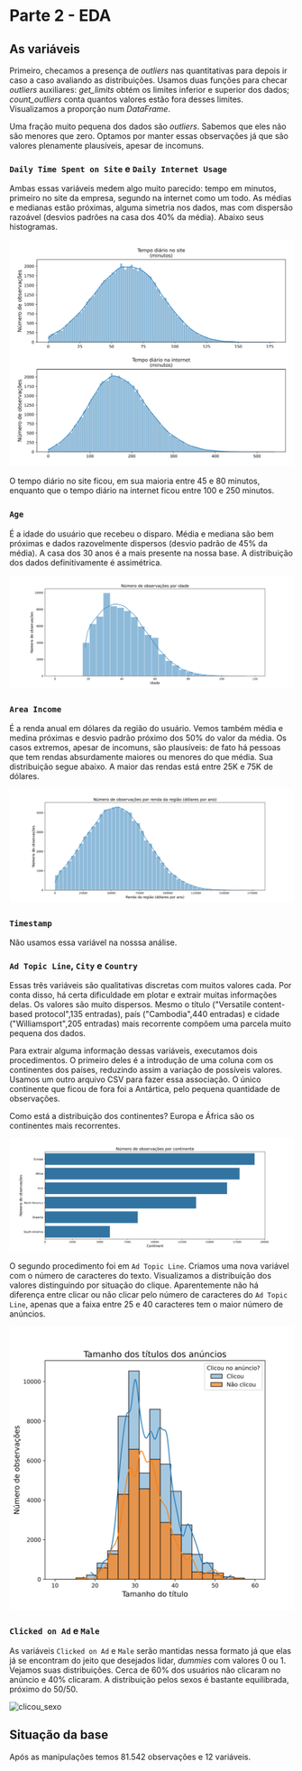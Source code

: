 # Parte 2 - EDA
## As variáveis

Primeiro, checamos a presença de *outliers* nas quantitativas para depois ir caso a caso avaliando as distribuições. Usamos duas funções para checar *outliers* auxiliares: *get_limits* obtém os limites inferior e superior dos dados; *count_outliers* conta quantos valores estão fora desses limites. Visualizamos a proporção num *DataFrame*.

Uma fração muito pequena dos dados são *outliers*. Sabemos que eles não são menores que zero. Optamos por manter essas observações já que são valores plenamente plausíveis, apesar de incomuns.

### `Daily Time Spent on Site` e `Daily Internet Usage`

Ambas essas variáveis medem algo muito parecido: tempo em minutos, primeiro no site da empresa, segundo na internet como um todo. As médias e medianas estão próximas, alguma simetria nos dados, mas com dispersão razoável (desvios padrões na casa dos 40% da média). Abaixo seus histogramas.

![hist_tempo](../../outputs/tempo_site_internet.png)

O tempo diário no site ficou, em sua maioria entre 45 e 80 minutos, enquanto que o tempo diário na internet ficou entre 100 e 250 minutos.

### `Age`

É a idade do usuário que recebeu o disparo. Média e mediana são bem próximas e dados razovelmente dispersos (desvio padrão de 45% da média). A casa dos 30 anos é a mais presente na nossa base. A distribuição dos dados definitivamente é assimétrica.

![hist_age](../../outputs/idade.png)

### `Area Income`

É a renda anual em dólares da região do usuário. Vemos também média e medina próximas e desvio padrão próximo dos 50% do valor da média. Os casos extremos, apesar de incomuns, são plausíveis: de fato há pessoas que tem rendas absurdamente maiores ou menores do que média. Sua distribuição segue abaixo. A maior das rendas está entre 25K e 75K de dólares.

![hist_area-income](../../outputs/area-income.png)

### `Timestamp`

Não usamos essa variável na nosssa análise.

### `Ad Topic Line`, `City` e `Country`

Essas três variáveis são qualitativas discretas com muitos valores cada. Por conta disso, há certa dificuldade em plotar e extrair muitas informações delas. Os valores são muito dispersos. Mesmo o título ("Versatile content-based protocol",135 entradas), país ("Cambodia",440 entradas) e cidade ("Williamsport",205 entradas) mais recorrente compõem uma parcela muito pequena dos dados.

Para extrair alguma informação dessas variáveis, executamos dois procedimentos. O primeiro deles é a introdução de uma coluna com os continentes dos países, reduzindo assim a variação de possíveis valores. Usamos um outro arquivo CSV para fazer essa associação. O único continente que ficou de fora foi a Antártica, pelo pequena quantidade de observações.

Como está a distribuição dos continentes? Europa e África são os continentes mais recorrentes.

![bar_continents](../../outputs/continents.png)

O segundo procedimento foi em `Ad Topic Line`. Criamos uma nova variável com o número de caracteres do texto. Visualizamos a distribuição dos valores distinguindo por situação do clique. Aparentemente não há diferença entre clicar ou não clicar pelo número de caracteres do `Ad Topic Line`, apenas que a faixa entre 25 e 40 caracteres tem o maior número de anúncios.

![hist_topic_len](../../outputs/clique_topic_len.png)

### `Clicked on Ad` e `Male`

As variáveis `Clicked on Ad` e `Male` serão mantidas nessa formato já que elas já se encontram do jeito que desejados lidar, _dummies_ com valores 0 ou 1. Vejamos suas distribuições. Cerca de 60% dos usuários não clicaram no anúncio e 40% clicaram. A distribuição pelos sexos é bastante equilibrada, próximo do 50/50.

![clicou_sexo](../../outputs/clique_e_sexo.png)

## Situação da base

Após as manipulações temos 81.542 observações e 12 variáveis.